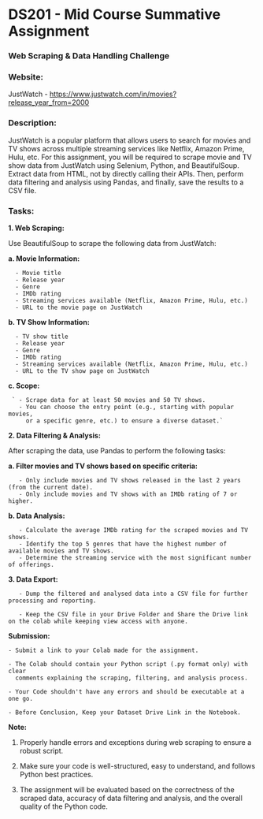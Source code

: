 # DS201 - Mid Course Summative Assignment

### **Web Scraping & Data Handling Challenge**

### **Website:**

JustWatch - https://www.justwatch.com/in/movies?release_year_from=2000

### **Description:**

JustWatch is a popular platform that allows users to search for movies and TV shows across multiple streaming services like Netflix, Amazon Prime, Hulu, etc. For this assignment, you will be required to scrape movie and TV show data from JustWatch using Selenium, Python, and BeautifulSoup. Extract data from HTML, not by directly calling their APIs. Then, perform data filtering and analysis using Pandas, and finally, save the results to a CSV file.

### **Tasks:**

**1. Web Scraping:**

Use BeautifulSoup to scrape the following data from JustWatch:

**a. Movie Information:**

      - Movie title
      - Release year
      - Genre
      - IMDb rating
      - Streaming services available (Netflix, Amazon Prime, Hulu, etc.)
      - URL to the movie page on JustWatch

**b. TV Show Information:**

      - TV show title
      - Release year
      - Genre
      - IMDb rating
      - Streaming services available (Netflix, Amazon Prime, Hulu, etc.)
      - URL to the TV show page on JustWatch

**c. Scope:**

```
 ` - Scrape data for at least 50 movies and 50 TV shows.
   - You can choose the entry point (e.g., starting with popular movies,
     or a specific genre, etc.) to ensure a diverse dataset.`

```

**2. Data Filtering & Analysis:**

After scraping the data, use Pandas to perform the following tasks:

**a. Filter movies and TV shows based on specific criteria:**

```
   - Only include movies and TV shows released in the last 2 years (from the current date).
   - Only include movies and TV shows with an IMDb rating of 7 or higher.
```

**b. Data Analysis:**

```
   - Calculate the average IMDb rating for the scraped movies and TV shows.
   - Identify the top 5 genres that have the highest number of available movies and TV shows.
   - Determine the streaming service with the most significant number of offerings.

```

**3. Data Export:**

```
   - Dump the filtered and analysed data into a CSV file for further processing and reporting.

   - Keep the CSV file in your Drive Folder and Share the Drive link on the colab while keeping view access with anyone.
```

**Submission:**

```
- Submit a link to your Colab made for the assignment.

- The Colab should contain your Python script (.py format only) with clear
  comments explaining the scraping, filtering, and analysis process.

- Your Code shouldn't have any errors and should be executable at a one go.

- Before Conclusion, Keep your Dataset Drive Link in the Notebook.
```

**Note:**

1. Properly handle errors and exceptions during web scraping to ensure a robust script.

2. Make sure your code is well-structured, easy to understand, and follows Python best practices.

3. The assignment will be evaluated based on the correctness of the scraped data, accuracy of data filtering and analysis, and the overall quality of the Python code.
